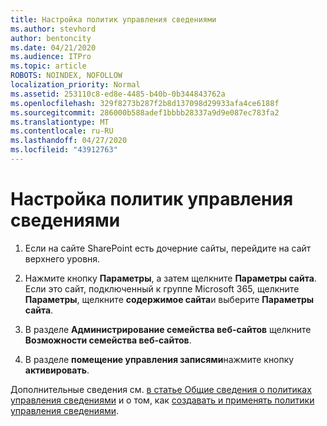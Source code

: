 ```yaml
---
title: Настройка политик управления сведениями
ms.author: stevhord
author: bentoncity
ms.date: 04/21/2020
ms.audience: ITPro
ms.topic: article
ROBOTS: NOINDEX, NOFOLLOW
localization_priority: Normal
ms.assetid: 253110c8-ed8e-4485-b40b-0b344843762a
ms.openlocfilehash: 329f8273b287f2b8d137098d29933afa4ce6188f
ms.sourcegitcommit: 286000b588adef1bbbb28337a9d9e087ec783fa2
ms.translationtype: MT
ms.contentlocale: ru-RU
ms.lasthandoff: 04/27/2020
ms.locfileid: "43912763"
---
```

# <a name="set-up-information-management-policies"></a>Настройка политик управления сведениями

1. Если на сайте SharePoint есть дочерние сайты, перейдите на сайт верхнего уровня.
    
2. Нажмите кнопку **Параметры**, а затем щелкните **Параметры сайта**. Если это сайт, подключенный к группе Microsoft 365, щелкните **Параметры**, щелкните **содержимое сайта**и выберите **Параметры сайта**.
    
3. В разделе **Администрирование семейства веб-сайтов** щелкните **Возможности семейства веб-сайтов**.
    
4. В разделе **помещение управления записями**нажмите кнопку **активировать**.
    
Дополнительные сведения см. [в статье Общие сведения о политиках управления сведениями](https://go.microsoft.com/fwlink/?linkid=404239) и о том, как [создавать и применять политики управления сведениями](https://go.microsoft.com/fwlink/?linkid=2003916).
  

